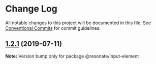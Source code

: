 # Change Log

All notable changes to this project will be documented in this file.
See [Conventional Commits](https://conventionalcommits.org) for commit guidelines.

## [1.2.1](https://github.com/justifaycoop/stream2own/compare/@resonate/input-element@1.1.0...@resonate/input-element@1.2.1) (2019-07-11)

**Note:** Version bump only for package @resonate/input-element
